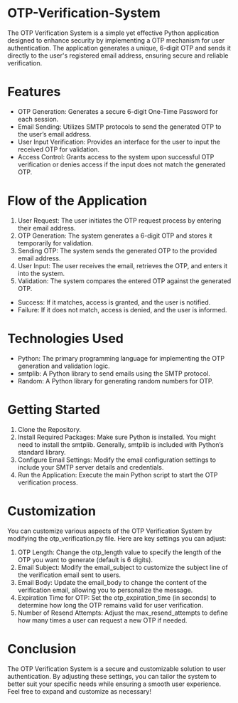 # OTP-Verification-System
The OTP Verification System is a simple yet effective Python application designed to enhance security by implementing a OTP mechanism for user authentication. The application generates a unique, 6-digit OTP and sends it directly to the user's registered email address, ensuring secure and reliable verification.

# Features
* OTP Generation: Generates a secure 6-digit One-Time Password for each session.
* Email Sending: Utilizes SMTP protocols to send the generated OTP to the user’s email address.
* User Input Verification: Provides an interface for the user to input the received OTP for validation.
* Access Control: Grants access to the system upon successful OTP verification or denies access if the input does not match the generated OTP.

# Flow of the Application
1. User Request: The user initiates the OTP request process by entering their email address.
2. OTP Generation: The system generates a 6-digit OTP and stores it temporarily for validation.
3. Sending OTP: The system sends the generated OTP to the provided email address.
4. User Input: The user receives the email, retrieves the OTP, and enters it into the system.
5. Validation: The system compares the entered OTP against the generated OTP.
  * Success: If it matches, access is granted, and the user is notified.
  * Failure: If it does not match, access is denied, and the user is informed.

# Technologies Used
* Python: The primary programming language for implementing the OTP generation and validation logic.
* smtplib: A Python library to send emails using the SMTP protocol.
* Random: A Python library for generating random numbers for OTP.

# Getting Started
1. Clone the Repository.
2. Install Required Packages: Make sure Python is installed. You might need to install the smtplib. Generally, smtplib is included with Python’s standard library.
3. Configure Email Settings: Modify the email configuration settings to include your SMTP server details and credentials.
4. Run the Application: Execute the main Python script to start the OTP verification process.

# Customization
You can customize various aspects of the OTP Verification System by modifying the otp_verification.py file. Here are key settings you can adjust:
1. OTP Length: Change the otp_length value to specify the length of the OTP you want to generate (default is 6 digits).
2. Email Subject: Modify the email_subject to customize the subject line of the verification email sent to users.
3. Email Body: Update the email_body to change the content of the verification email, allowing you to personalize the message.
4. Expiration Time for OTP: Set the otp_expiration_time (in seconds) to determine how long the OTP remains valid for user verification.
5. Number of Resend Attempts: Adjust the max_resend_attempts to define how many times a user can request a new OTP if needed.

# Conclusion
The OTP Verification System is a secure and customizable solution to user authentication. By adjusting these settings, you can tailor the system to better suit your specific needs while ensuring a smooth user experience. Feel free to expand and customize as necessary!
